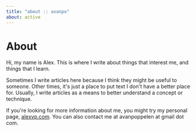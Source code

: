 ```yaml
---
title: "about :: avanpo"
about: active
---
```


# About

Hi, my name is Alex. This is where I write about things that interest me, and things that I learn.

Sometimes I write articles here because I think they might be useful to someone. Other times, it's just a place to put text I don't have a better place for. Usually, I write articles as a means to better understand a concept or technique.

If you're looking for more information about me, you might try my personal page, <a href="http://alexvp.com">alexvp.com</a>. You can also contact me at avanpoppelen at gmail dot com.
